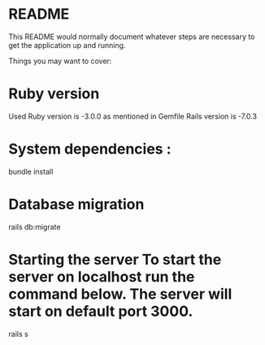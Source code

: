 # README

This README would normally document whatever steps are necessary to get the
application up and running.

Things you may want to cover:

# Ruby version

Used Ruby version is -3.0.0 as mentioned in Gemfile 
Rails version is -7.0.3

# System dependencies : 

 bundle install

# Database migration

 rails db:migrate

 # Starting the server To start the server on localhost run the command below. The server will start on default port 3000.

 rails s 